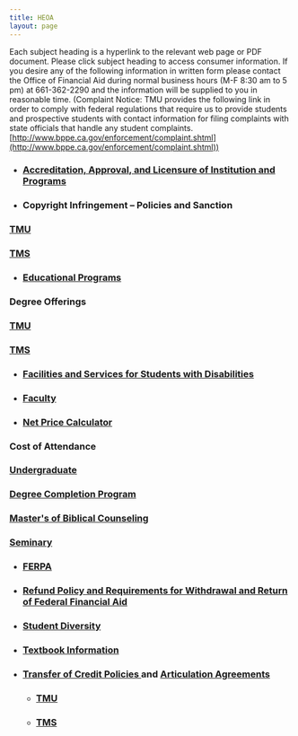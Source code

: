 ```yaml
---
title: HEOA
layout: page
---
```


Each subject heading is a hyperlink to the relevant web page or PDF document. Please click subject heading to access consumer information. If you desire any of the following information in written form please contact the Office of Financial Aid during normal business hours (M-F 8:30 am to 5 pm) at 661-362-2290 and the information will be supplied to you in reasonable time. (Complaint Notice: TMU provides the following link in order to comply with federal regulations that require us to provide students and prospective students with contact information for filing complaints with state officials that handle any student complaints. [http://www.bppe.ca.gov/enforcement/complaint.shtml](http://www.bppe.ca.gov/enforcement/complaint.shtml))

* ### [Accreditation, Approval, and Licensure of Institution and Programs](http://www.masters.edu/media/870056/accreditation-information-2017.pdf "Accreditation Information 2017")

* ### Copyright Infringement – Policies and Sanction

### [TMU](http://www.masters.edu/media/690524/Copyright_Policy_5.pdf "TMU copyright")

### [TMS](http://www.masters.edu/media/691120/copyright.pdf "TMS copyright")

* ### [Educational Programs](http://www.masters.edu/media/580495/Academic%20Catalog%202013-2014.pdf "2013-14 Catalog")

### Degree Offerings

### [TMU](http://www.masters.edu/academics/online-catalog.aspx "TMU On line Catalog")

### [TMS](http://www.tms.edu/AcademicsCatalog.aspx "TMS On Line Catalog")

* ### [Facilities and Services for Students with Disabilities](http://www.masters.edu/academics/online-catalog.aspx "TMU On Line Catalog")

* ### [Faculty](http://www.masters.edu/academics/online-catalog.aspx "TMU On Line Catalog")

* ### [Net Price Calculator](http://www.masters.edu/tcc "Net Price Calulator")

### Cost of Attendance

### [Undergraduate](http://www.masters.edu/undergrad/financial-aid/tuitionandfees/ "Undergrad Tuition and Fees")

### [Degree Completion Program](http://www.masters.edu/academics/degreecompletion/prospective-students/tuition.aspx "DCP Tuition and Fees")

### [Master's of Biblical Counseling](http://www.masters.edu/academics/graduate/financial-information/ "MABC Tuition and Fees")

### [Seminary](https://www.tms.edu/academics/tuition-fee/ "TMS Tuition and Fees")

* ### [FERPA](http://www.masters.edu/ferpa-training.aspx "FERPA Training")

* ### [Refund Policy and Requirements for Withdrawal and Return of Federal Financial Aid](http://www.masters.edu/academics/online-catalog.aspx "TMU On line Catalog")

* ### [Student Diversity](http://www.masters.edu/media/870053/2017-student-diversity-fall-2016-tmus-enrollment-report.pdf "2017 Student Diversity - Fall 2016 TMUS Enrollment Report.pdf")

* ### [Textbook Information](https://docs.google.com/spreadsheets/d/1YK8Hc7KptiX28D5INeIfN5jeXk6K-zQba5ijGgr33LI/pubhtml "Textbook Information")

* ### [Transfer of Credit Policies ](http://www.masters.edu/academics/online-catalog.aspx "TMU catalogue")and [Articulation Agreements](http://www.masters.edu/campuslinks/registrar/articulation-agreements.aspx "Articulation Agreements")

  * ### [TMU](http://www.masters.edu/academics/online-catalog.aspx "TMU catalog")

  * ### [TMS](http://www.tms.edu/AcademicsCatalog.aspx "TMS Catalog")
